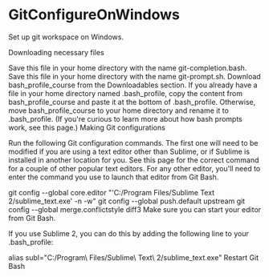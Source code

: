 # GitConfigureOnWindows
Set up git workspace on Windows.

Downloading necessary files

Save this file in your home directory with the name git-completion.bash.
Save this file in your home directory with the name git-prompt.sh.
Download bash_profile_course from the Downloadables section.
If you already have a file in your home directory named .bash_profile, copy the content from bash_profile_course and paste it at the bottom of .bash_profile. Otherwise, move bash_profile_course to your home directory and rename it to .bash_profile. (If you're curious to learn more about how bash prompts work, see this page.)
Making Git configurations

Run the following Git configuration commands. The first one will need to be modified if you are using a text editor other than Sublime, or if Sublime is installed in another location for you. See this page for the correct command for a couple of other popular text editors. For any other editor, you'll need to enter the command you use to launch that editor from Git Bash.

git config --global core.editor "'C:/Program Files/Sublime Text 2/sublime_text.exe' -n -w"
git config --global push.default upstream
git config --global merge.conflictstyle diff3
Make sure you can start your editor from Git Bash.

If you use Sublime 2, you can do this by adding the following line to your .bash_profile:

alias subl="C:/Program\ Files/Sublime\ Text\ 2/sublime_text.exe"
Restart Git Bash
